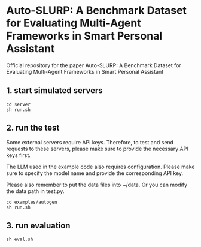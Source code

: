 # Auto-SLURP: A Benchmark Dataset for Evaluating Multi-Agent Frameworks in Smart Personal Assistant

Official repository for the paper Auto-SLURP: A Benchmark Dataset for Evaluating Multi-Agent Frameworks in Smart Personal Assistant

## 1. start simulated servers
```
cd server
sh run.sh
```
## 2. run the test
Some external servers require API keys. Therefore, to test and send requests to these servers, please make sure to provide the necessary API keys first.

The LLM used in the example code also requires configuration. Please make sure to specify the model name and provide the corresponding API key.

Please also remember to put the data files into ~/data. Or you can modify the data path in test.py.
```
cd examples/autogen
sh run.sh
```
## 3. run evaluation
```
sh eval.sh
```
<!--
## Citing
If you found the code, data or model useful, free to cite:
@misc{
      title={Auto-SLURP: A Benchmark Dataset for Evaluating Multi-Agent Frameworks in Smart Personal Assistant}, 
      author={Lei Shen and Xiaoyu Shen},
      year={2025},
      archivePrefix={arXiv},
}
-->
